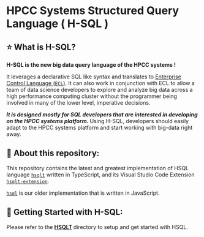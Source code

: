 # HPCC Systems Structured Query Language ( H-SQL )

## ⭐ What is H-SQL?

<b>H-SQL is the new big data query language of the HPCC systems ! </b>

It leverages a declarative SQL like syntax and translates to [Enterprise Control Language (`ECL`)](<https://en.wikipedia.org/wiki/ECL_(data-centric_programming_language)>). It can also work in conjunction with ECL to allow a team of data science developers to explore and analyze big data across a high performance computing cluster without the programmer being involved in many of the lower level, imperative decisions.

<b><i>It is designed mostly for SQL developers that are interested in developing on the HPCC systems platform.</i> </b>Using H-SQL, developers should easily adapt to the HPCC systems platform and start working with big-data right away.

## 📙 About this repository:

<!-- The Complete Source Code -->

This repository contains the latest and greatest implementation of HSQL language [`hsqlt`](hsqlt/) written in TypeScript, and its Visual Studio Code Extension [`hsqlt-extension`](hsqlt-extension/).

[`hsql`](hsql/) is our older implementation that is written in JavaScript.

## 🚀 Getting Started with H-SQL:

Please refer to the <b> [HSQLT](hsqlt/README.md) </b> directory to setup and get started with HSQL.

